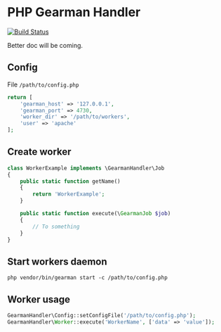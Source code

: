 PHP Gearman Handler
===================

[![Build Status](https://travis-ci.org/gabrielbull/php-gearman-handler.png)](https://travis-ci.org/gabrielbull/php-gearman-handler)

Better doc will be coming.

## Config

File ``/path/to/config.php``

```php
return [
    'gearman_host' => '127.0.0.1',
    'gearman_port' => 4730,
    'worker_dir' => '/path/to/workers',
    'user' => 'apache'
];
```

## Create worker

```php
class WorkerExample implements \GearmanHandler\Job
{
    public static function getName()
    {
        return 'WorkerExample';
    }

    public static function execute(\GearmanJob $job)
    {
        // To something
    }
}
```

## Start workers daemon

```shell
php vendor/bin/gearman start -c /path/to/config.php
```

## Worker usage

```php
GearmanHandler\Config::setConfigFile('/path/to/config.php');
GearmanHandler\Worker::execute('WorkerName', ['data' => 'value']);
```